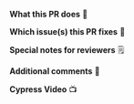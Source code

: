**What this PR does** 📖

**Which issue(s) this PR fixes** 🔨

<!--AP-X-->

**Special notes for reviewers** 🗒️

**Additional comments** 🎤

**Cypress Video** 📺
